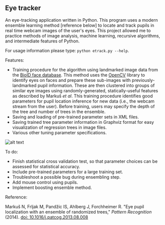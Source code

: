 ## Eye tracker

An eye-tracking application written in Python. This program uses a modern ensemble learning method [reference below] to locate and track pupils in real time webcam images of the user's eyes. This project allowed me to practice methods of image analysis, machine learning, recursive algorithms, and intermediate features of Python. 

For usage information please type: `python etrack.py --help`. 

Features:

* Training procedure for the algorithm using landmarked image data from the [BioID face database](http://www.bioid.com/index.php?q=downloads/software/bioid-face-database.html). This method uses the [OpenCV](http://opencv.org) library to identify eyes on faces and prepare these sub-images with previously-landmarked pupil information. These are then clustered into groups of similar eye images using randomly-generated, statically-useful features as described by Markuš *et al*. This training procedure identifies good parameters for pupil location inference for new data (i.e., the webcam stream from the user). Before training, users may specify the depth of the tree and number of trees in the ensemble.
* Saving and loading of pre-trained parameter sets in XML files.
* Saving trained tree parameter information in Graphviz format for easy visualization of regression trees in image files.
* Various other tuning parameter specifications.


![alt text](https://raw.githubusercontent.com/christopherjamesryan/Eye-Tracker/master/me.png "cjr")


To do:

* Finish statistical cross validation test, so that parameter choices can be assessed for statistical accuracy.
* Include pre-trained parameters for a large training set.
* Troubleshoot a possible bug during ensembling step.
* Add mouse control using pupils.
* Implement boosting ensemble method.


Reference:

Markuš N, Frljak M, Pandžic IS, Ahlberg J, Forchheimer R. "Eye pupil localization with an ensemble of randomized trees," *Pattern Recognition* (2014). [doi: 10.1016/j.patcog.2013.08.008](http://dx.doi.org/10.1016/j.patcog.2013.08.008)